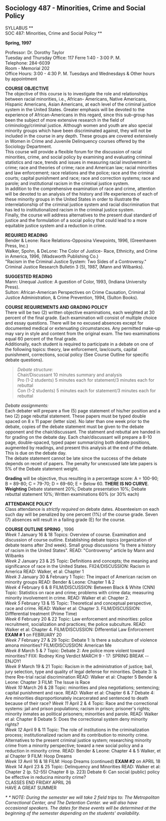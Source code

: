 **Sociology 487 - Minorities, Crime and Social Policy**  
---  
  
SYLLABUS **  
SOC 487: Minorities, Crime and Social Policy **

**Spring, 1997**

Professor: Dr. Dorothy Taylor  
Tuesday and Thursday Office: 117 Ferre 1:40 - 3:00 P. M.  
Telephone: 284-6039  
Room - Memorial 202  
Office Hours: 3:00 - 4:30 P. M. Tuesdays and Wednesdays & Other hours by
appointment

**COURSE OBJECTIVE**  
The objective of this course is to investigate the role and relationships
between racial minorities, i.e., African- Americans, Native Americans,
Hispanic Americans, Asian Americans, at each level of the criminal justice
system in the United States. Greater emphasis will be devoted to the
experience of African-Americans in this regard, since this sub-group has been
the subject of more extensive research in the field of criminology/criminal
justice. Although women and youth are also special minority groups which have
been discriminated against, they will not be included in the course in any
depth. These groups are covered extensively in Women in Crime and Juvenile
Delinquency courses offered by the Sociology Department.  
This course will provide a flexible forum for the discussion of racial
minorities, crime, and social policy by examining and evaluating criminal
statistics and race, trends and issues in measuring racial involvement in
crime; race and theories of crime; race and American law; racial minorities
and law enforcement; race relations and the police; race and the criminal
courts; capital punishment and race; race and correction systems; race and
parole; and institutional racism in the criminal justice system.  
In addition to the comprehensive examination of race and crime, attention will
be devoted to an analysis of the history and life experiences of each of these
minority groups in the United States in order to illustrate the
interrelationship of the criminal justice system and racial discrimination
that has led to institutionalized racism in the criminal justice system.  
Finally, the course will address alternatives to the present dual standard of
justice and the formulation of a social policy that could lead to a more
equitable justice system and a reduction in crime.

**REQUIRED READING**  
Bender  & Leone: Race Relations-Opposina Viewpoints, 1996, (Greenhaven Press,
Inc.)  
Walker, Spohn, & DeLone: The Color of Justice- Race, Ethnicity, and Crime in
America, 1996, (Wadsworth Publishing Co.)  
"Racism in the Criminal Justice System: Two Sides of a Controversy." Criminal
Justice Research Bulletin 3 (5), 1987, (Mann and Wilbanks).

**SUGGESTED READING**  
Mann: Unequal Justice: A guestion of Color, 1993, (Indiana University Press).  
Sulton: African-American Perspectives on Crime Causation, Criminal Justice
Administration,  & Crime Prevention, 1994, (Sulton Books).

**COURSE REQUIREMENTS AND GRADING POLICY**  
There will be two (2) written objective examinations, each weighted at 30
percent of the final grade. Each examination will consist of multiple choice
and essay questions. There will be no excused absences except for documented
medical or extenuating circumstances. Any permitted make-up may vary in style
and content from the original exam. The two examinations equal 60 percent of
the final grade.  
Additionally, each student is required to participate in a debate on one of
the following topics: theory, law enforcement, law/courts, capital punishment,
corrections, social policy (See Course Outline for specific debate questions).

> _Debate structure:_  
>  Chair/Discussant 10 minutes summary and analysis  
>  Pro (1-2 students) 5 minutes each for statement/3 minutes each for rebuttal  
>  Con (1-2 students) 5 minutes each for statement/3 minutes each for rebuttal

_Debate assignments:_  
Each debater will prepare a five (5) page statement of his/her position and a
two (2) page rebuttal statement. These papers must be typed double spaced on 8
x 11 paper (letter size). No later than one week prior to the debate, copies
of the debate statement must be given to the debate opponent and the
chair/discussant. The statment and rebuttal are handed in for grading on the
debate day. Each chair/discussant will prepare a 8-10 page, double-spaced,
typed paper summarizing both debate positions, augmented by readings, and
present this analysis at the end of the debate. This is due on the debate day.  
The debate statement cannot be late since the success of the debate depends on
receit of papers. The penalty for unexcused late late papers is 5% of the
Debate statement weight.

**Grading** will be objective, thus resulting in a percentage score: A =
100-90; B = 89-80; C = 79-70; D = 69-60; E = Below 60. **THERE IS NO CURVE**.  
**Weighting** Debate statement 20%; Debate presentation 10%; Debate rebuttal
statement 10%; Written examinations 60% (or 30% each)

**ATTENDANCE POLICY**  
Class attendance is _strictly required_ on debate dates. Absenteeism on each
such day will be penalized by one percent (1%) of the course grade. Seven (7)
absences will result in a failing grade (E) for the course.

**COURSE OUTLINE SPRING** , 1996  
_Week 1_ January 16  & 18 Topics: Overview of course. Examination and
discussion of course outline. Establishing debate topics (organization of
debate teams after 2nd week). Small group discussions "Is there a history of
racism in the United States". READ: "Controversy" article by Mann and Wilbanks  
_Week 2_ January 23  & 25 Topic: Definitions and concepts; the meaning and
significance of race in the United States. FII24/DISCUSSION: Racism in America
READ: Walker, et al: Chapter 1  
_Week 3_ January 30  & February 1 Topic: The impact of American racism on
minority groups READ: Bender & Leone: Chapter 1 & 2  
_Week 4_ February 6  & 8 FILM/DISCUSSION: Between Black & White (CNN) Topic:
Statistics on race and crime; problems with crime data; measuring minority
involvement in crime. READ: Walker et al: Chapter 2.  
_Week 5_ February 13  & 15 Topic: Theoretical and conceptual perspective, race
and crime. READ: Walker et al: Chapter 3. FILM/DISCUSSION: Diffferential
treatment (Prime Time)  
_Week 6_ February 20  & 22 Topic: Law enforcement and minorities: police
recruitment, socialization and practices; the police subculture. READ: Walker
et al: Chapter 4. FILM/DISCUSSION: Differential Law Enforcement **EXAM # 1**
on FEBRUARY 20  
_Week 7_ February 27  & 29 Topic: Debate 1: Is there a subculture of violence
amona minorities? FILM/DISCUSSION: American Me  
_Week 8_ March 5  & 7 Topic: Debate 2: Are police more violent toward
minorities? FIIX: Rodney King Verdict MARCH 9 - 17: SPRING BREAK -- ENJOY!  
_Week 9_ March 19  & 21 Topic: Racism in the administration of justice; bail,
jury selection, type and quality of legal defense for minorities. Debate 3: Is
there Rre-trial racial discrimination READ: Walker et al: Chapter 5 Bender &
Leone: Chapter 3 FILM: The Issue is Race  
_Week 10_ March 26  & 28 Topic: minorities and plea negotiations; sentencing;
capital punishment and race. READ: Walker et al: Chapter 6 & 7 Debate 4: Are
minorities disproportionately incarcerated and sentenced to death because of
their race? _Week 11_ April 2  & 4 Topic: Race and the correctional systems:
jail and prison populations; racism in prison; prisoner's rights; minority
inmates as political prisoners; minorities and parole. READ: Walker et al:
Chapter 8 Debate 5: Does the correctional system deny minority rights?  
_Week 12_ April 9  & 11 Topic: The role of institutions in the criminalization
process; institutionalized racism and its contribution to minority crime.
Alternatives to the present criminal justice system; researching minority
crime from a minority perspective; toward a new social policy and a reduction
in minority crime. READ: Bender & Leone: Chapter 4 & 5 Walker, et al Chapter 9
FILM: Hoop Dreams  
_Week 13_ Avril 16  & 18 FILM: Hoop Dreams (continued) **EXAM #2** on APRIL 18  
_Week 14_ April 23  & 25 Topic: Delinquency and Minorities READ: Walker et al:
Chapter 2 (p. 52-55) Chapter 8 (p. 223) Debate 6: Can social (public) policy
be effective in reducina minority crime?  
CLASSES END FRIDAY APRIL 26  
HAVE A GREAT SUMMER

_* * NOTE: During the semester we will take 2 field trips to: The Metropolitan
Correctional Center, and The Detention Center. we will also have occasional
speakers. The dates for these events will be determined at the beginning of
the semester depending on the students' availability._


